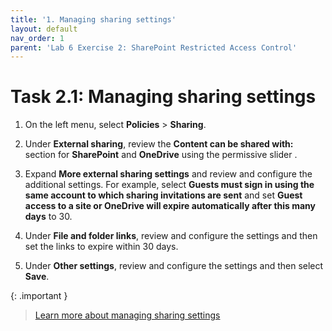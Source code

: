 ```yaml
---
title: '1. Managing sharing settings'
layout: default
nav_order: 1
parent: 'Lab 6 Exercise 2: SharePoint Restricted Access Control'
---
```


# Task 2.1: Managing sharing settings

1. On the left menu, select **Policies** > **Sharing**.

1. Under **External sharing**, review the **Content can be shared with:** section for **SharePoint** and **OneDrive** using the permissive slider .

1. Expand **More external sharing settings** and review and configure the additional settings. For example, select **Guests must sign in using the same account to which sharing invitations are sent** and set **Guest access to a site or OneDrive will expire automatically after this many days** to 30.  

1. Under **File and folder links**, review and configure the settings and then set the links to expire within 30 days.

1. Under **Other settings**, review and configure the settings and then select **Save**.

{: .important }
> [Learn more about managing sharing settings](https://learn.microsoft.com/en-US/sharepoint/turn-external-sharing-on-or-off?WT.mc_id=365AdminCSH_spo "Learn more about managing sharing settings")
